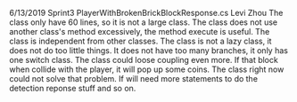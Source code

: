 6/13/2019
Sprint3
PlayerWithBrokenBrickBlockResponse.cs
Levi Zhou
The class only have 60 lines, so it is not a large class. The class does not use another class's method excessively, the method execute is useful. The class is independent from other classes. The class is not a lazy class, it does not do too little things. It does not have too many branches, it only has one switch class. The class could loose coupling even more.
If that block when collide with the player, it will pop up some coins. The class right now could not solve that problem. If will need more statements to do the detection reponse stuff and so on. 

